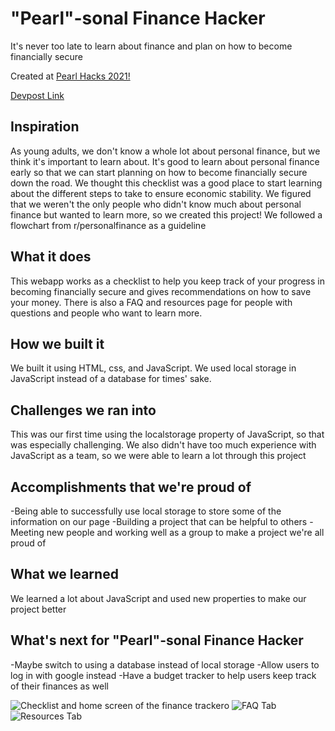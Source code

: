 # "Pearl"-sonal Finance Hacker


It's never too late to learn about finance and plan on how to become financially secure


Created at [Pearl Hacks 2021!](https://pearlhacks.com/)

[Devpost Link](https://devpost.com/software/pearl-sonal-finance-hacker/)

## Inspiration

As young adults, we don't know a whole lot about personal finance, but we think it's important to learn about.  It's good to learn about personal finance early so that we can start planning on how to become financially secure down the road. We thought this checklist was a good place to start learning about the different steps to take to ensure economic stability.  We figured that we weren't the only people who didn't know much about personal finance but wanted to learn more, so we created this project! We followed a flowchart from r/personalfinance as a guideline 

## What it does

This webapp works as a checklist to help you keep track of your progress in becoming financially secure and gives recommendations on how to save your money. There is also a FAQ and resources page for people with questions and people who want to learn more. 

## How we built it

We built it using HTML, css, and JavaScript. We used local storage in JavaScript instead of a database for times' sake. 

## Challenges we ran into

This was our first time using the localstorage property of JavaScript, so that was especially challenging. We also didn't have too much experience with JavaScript as a team, so we were able to learn a lot through this project

## Accomplishments that we're proud of

-Being able to successfully use local storage to store some of the information on our page
-Building a project that can be helpful to others
-Meeting new people and working well as a group to make a project we're all proud of

## What we learned

We learned a lot about JavaScript and used new properties to make our project better

## What's next for "Pearl"-sonal Finance Hacker

-Maybe switch to using a database instead of local storage
-Allow users to log in with google instead 
-Have a budget tracker to help users keep track of their finances as well


![Checklist and home screen of the finance tracker](https://challengepost-s3-challengepost.netdna-ssl.com/photos/production/software_photos/001/407/718/datas/small.PNG)o
![FAQ Tab](https://challengepost-s3-challengepost.netdna-ssl.com/photos/production/software_photos/001/407/717/datas/small.PNG)
![Resources Tab](https://challengepost-s3-challengepost.netdna-ssl.com/photos/production/software_photos/001/407/714/datas/small.PNG)